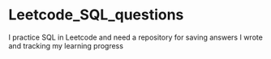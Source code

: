# Leetcode_SQL_questions
I practice SQL in Leetcode and need a repository for saving answers I wrote and tracking my learning progress
